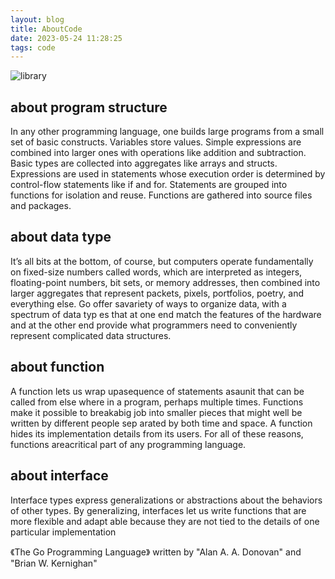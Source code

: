 ```yaml
---
layout: blog
title: AboutCode
date: 2023-05-24 11:28:25
tags: code
---
```



![library](codeImage.jpg)

## about program structure

In any other programming language, one builds large programs from a small set of basic constructs. Variables store values. Simple expressions are combined into larger ones with operations like addition and subtraction. Basic types are collected into aggregates like arrays and structs. Expressions are used in statements whose execution order is determined by control-flow statements like if and for. Statements are grouped into functions for isolation and reuse. Functions are gathered into source files and packages.

## about data type

It’s all bits at the bottom, of course, but computers operate fundamentally on fixed-size numbers called words, which are interpreted as integers, floating-point numbers, bit sets, or memory addresses, then combined into larger aggregates that represent packets, pixels, portfolios,
poetry, and everything else. Go offer savariety of ways to organize data, with a spectrum of data typ es that at one end match the features of the hardware and at the other end provide what programmers need to conveniently represent complicated data structures.

<!--more-->

## about function

A function lets us wrap upasequence of statements asaunit that can be called from else where
in a program, perhaps multiple times. Functions make it possible to breakabig job into smaller pieces that might well be written by different people sep arated by both time and space.
A function hides its implementation details from its users. For all of these reasons, functions areacritical part of any programming language.

## about interface

Interface types express generalizations or abstractions about the behaviors of other types. By generalizing, interfaces let us write functions that are more flexible and adapt able because they are not tied to the details of one particular implementation

《The Go Programming Language》 written by "Alan A. A. Donovan" and "Brian W. Kernighan"
